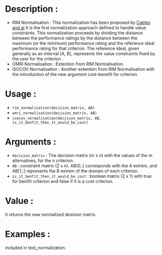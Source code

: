 # Description : 
- RIM Normalisation : This normalization has been proposed by [Cables and al](https://www.sciencedirect.com/science/article/abs/pii/S0020025515009007#!) It is the first normalization approach defined to handle value constraints. This normalization proceeds by dividing the distance between the performance ratings by the distance between the maximum (or the minimum) performance rating and the reference ideal performance rating for that criterion. The reference ideal, given generally as an interval [A, B], represents the value constraints fixed by the user for the criterion .
- OMRI Normalisation : Extention from RIM Normalisation.
- ISOCOV Normalisation : Another extention from RIM Normalisation with the introduction of the new argument cost-benefit for criterion.
# Usage :
- `rim_normalisation(decision_matrix, AB)`
- `omri_normalisation(decision_matrix, AB)`
- `isocov_normalisation(decision_matrix, AB, is_it_benfit_then_it_would_be_cost)`
# Arguments :
- `decision_matrix` : The decision matrix (m x n) with the values of the m alternatives, for the n criterion.
- `AB` : constraint matrix (2 x n). AB[0,:] corresponds with the A extrem, and AB[1,:] represents the B extrem of the domain of each criterion.
- `is_it_benfit_then_it_would_be_cost` : boolean matrix (2 x 1) with true for benifit criterion and false if it is a cost criterion.
# Value :
It returns the new normalized desision matrix.
# Examples : 
included in test_normalization.
